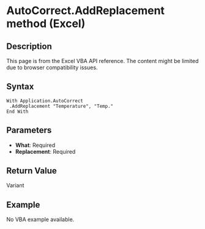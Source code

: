 # AutoCorrect.AddReplacement method (Excel)

## Description
This page is from the Excel VBA API reference. The content might be limited due to browser compatibility issues.

## Syntax
```vba
With Application.AutoCorrect 
 .AddReplacement "Temperature", "Temp." 
End With
```

## Parameters
- **What**: Required
- **Replacement**: Required

## Return Value
Variant

## Example
No VBA example available.
